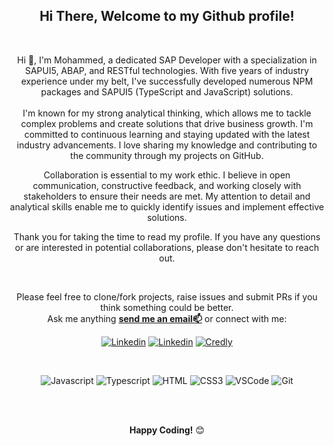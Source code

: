 <div align="center">
<h2> Hi There, Welcome to my Github profile!  </h2>


<br />


Hi 👋, I'm Mohammed, a dedicated SAP Developer with a specialization in SAPUI5, ABAP, and RESTful technologies. With five years of industry experience under my belt, I've successfully developed numerous NPM packages and SAPUI5 (TypeScript and JavaScript) solutions.
<br />
<br />
I'm known for my strong analytical thinking, which allows me to tackle complex problems and create solutions that drive business growth. I'm committed to continuous learning and staying updated with the latest industry advancements. I love sharing my knowledge and contributing to the community through my projects on GitHub.

Collaboration is essential to my work ethic. I believe in open communication, constructive feedback, and working closely with stakeholders to ensure their needs are met. My attention to detail and analytical skills enable me to quickly identify issues and implement effective solutions.

Thank you for taking the time to read my profile. If you have any questions or are interested in potential collaborations, please don't hesitate to reach out.

<br />

Please feel free to clone/fork projects, raise issues and submit PRs if you think something could be better.<br />
Ask me anything <a href="mailto:mohammedaltarkawi@gmail.com"><b>send me an email📫</b></a> or connect with me:
<br />


[![Linkedin](https://img.shields.io/badge/npm-CC3534?style=flat&logo=npm&logoColor=white)](https://www.npmjs.com/~altarkawi/)
[![Linkedin](https://img.shields.io/badge/LinkedIn-0077B5?style=flat&logo=linkedin&logoColor=white)](https://linkedin.com/in/mohammed-altarkawi/)
[![Credly](https://img.shields.io/badge/Credly-FF6B00?style=flat&logo=Credly&logoColor=white)](https://www.credly.com/users/mohammed-altarkawi/)
<!--[![SAP Community](https://img.shields.io/badge/Community-0C7ECF?style=flat&logo=SAP&logoColor=white)](https://people.sap.com/)
[![XING](https://img.shields.io/badge/XING-cfdc00?style=flat&logo=Xing&logoColor=white)](https://www.xing.com/profile//cv)-->
</a>
<br />

![Javascript](https://img.shields.io/badge/Javascript-F0DB4F?style=for-the-badge&labelColor=black&logo=javascript&logoColor=F0DB4F)
![Typescript](https://img.shields.io/badge/Typescript-007acc?style=for-the-badge&labelColor=black&logo=typescript&logoColor=007acc)
![HTML](https://img.shields.io/badge/HTML5-E34F26?style=for-the-badge&logo=html5&logoColor=white)
![CSS3](https://img.shields.io/badge/CSS3-1572B6?style=for-the-badge&logo=css3&logoColor=white)
![VSCode](https://img.shields.io/badge/Visual_Studio-0078d7?style=for-the-badge&logo=visual%20studio&logoColor=white)
![Git](https://img.shields.io/badge/Git-F05032?style=for-the-badge&logo=git&logoColor=white)

<br />
<br />

**Happy Coding!** 😊






</div>

